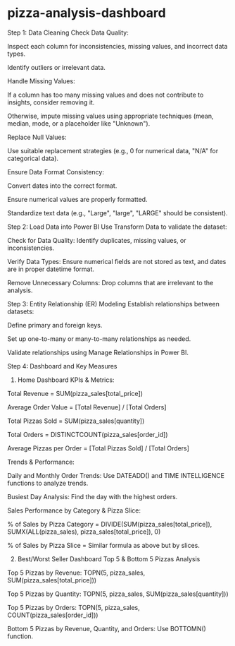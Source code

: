 # pizza-analysis-dashboard

Step 1: Data Cleaning
Check Data Quality:

Inspect each column for inconsistencies, missing values, and incorrect data types.

Identify outliers or irrelevant data.

Handle Missing Values:

If a column has too many missing values and does not contribute to insights, consider removing it.

Otherwise, impute missing values using appropriate techniques (mean, median, mode, or a placeholder like "Unknown").

Replace Null Values:

Use suitable replacement strategies (e.g., 0 for numerical data, "N/A" for categorical data).

Ensure Data Format Consistency:

Convert dates into the correct format.

Ensure numerical values are properly formatted.

Standardize text data (e.g., "Large", "large", "LARGE" should be consistent).

Step 2: Load Data into Power BI
Use Transform Data to validate the dataset:

Check for Data Quality: Identify duplicates, missing values, or inconsistencies.

Verify Data Types: Ensure numerical fields are not stored as text, and dates are in proper datetime format.

Remove Unnecessary Columns: Drop columns that are irrelevant to the analysis.

Step 3: Entity Relationship (ER) Modeling
Establish relationships between datasets:

Define primary and foreign keys.

Set up one-to-many or many-to-many relationships as needed.

Validate relationships using Manage Relationships in Power BI.

Step 4: Dashboard and Key Measures
1) Home Dashboard
KPIs & Metrics:

Total Revenue = SUM(pizza_sales[total_price])

Average Order Value = [Total Revenue] / [Total Orders]

Total Pizzas Sold = SUM(pizza_sales[quantity])

Total Orders = DISTINCTCOUNT(pizza_sales[order_id])

Average Pizzas per Order = [Total Pizzas Sold] / [Total Orders]

Trends & Performance:

Daily and Monthly Order Trends: Use DATEADD() and TIME INTELLIGENCE functions to analyze trends.

Busiest Day Analysis: Find the day with the highest orders.

Sales Performance by Category & Pizza Slice:

% of Sales by Pizza Category = DIVIDE(SUM(pizza_sales[total_price]), SUMX(ALL(pizza_sales), pizza_sales[total_price]), 0)

% of Sales by Pizza Slice = Similar formula as above but by slices.

2) Best/Worst Seller Dashboard
Top 5 & Bottom 5 Pizzas Analysis

Top 5 Pizzas by Revenue: TOPN(5, pizza_sales, SUM(pizza_sales[total_price]))

Top 5 Pizzas by Quantity: TOPN(5, pizza_sales, SUM(pizza_sales[quantity]))

Top 5 Pizzas by Orders: TOPN(5, pizza_sales, COUNT(pizza_sales[order_id]))

Bottom 5 Pizzas by Revenue, Quantity, and Orders: Use BOTTOMN() function.
